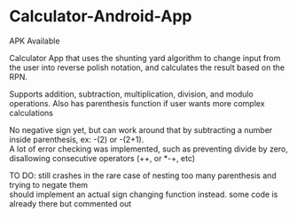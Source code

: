 # Calculator-Android-App
APK Available   

Calculator App that uses the shunting yard algorithm to change input from the user into reverse polish notation, and calculates the result based on the RPN.   

Supports addition, subtraction, multiplication, division, and modulo operations. Also has parenthesis function if user wants more complex calculations  

No negative sign yet, but can work around that by subtracting a number inside parenthesis, ex: -(2) or -(2+1).   
A lot of error checking was implemented, such as preventing divide by zero, disallowing consecutive operators (++, or *-+, etc)



TO DO: still crashes in the rare case of nesting too many parenthesis and trying to negate them   
should implement an actual sign changing function instead. some code is already there but commented out
